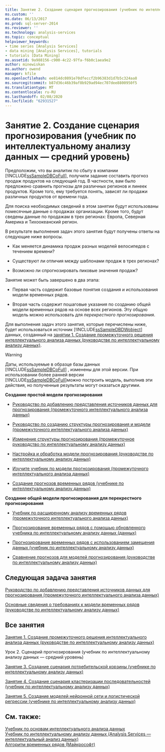 ```yaml
---
title: Занятие 2. Создание сценария прогнозирования (учебник по интеллектуальному анализу данных — средний уровень) | Документация Майкрософт
ms.custom: ''
ms.date: 06/13/2017
ms.prod: sql-server-2014
ms.reviewer: ''
ms.technology: analysis-services
ms.topic: conceptual
helpviewer_keywords:
- time series [Analysis Services]
- data mining [Analysis Services], tutorials
- tutorials [Data Mining]
ms.assetid: 9a988156-c900-4c22-97fa-f6b0c1aea9e2
author: minewiskan
ms.author: owend
manager: kfile
ms.openlocfilehash: ee814dc0891e70dfeccf2b96383d1d7b5c324aa8
ms.sourcegitcommit: b87d36c46b39af8b929ad94ec707dee8800950f5
ms.translationtype: MT
ms.contentlocale: ru-RU
ms.lasthandoff: 02/08/2020
ms.locfileid: "62931527"
---
```

# <a name="lesson-2-building-a-forecasting-scenario-intermediate-data-mining-tutorial"></a>Занятие 2. Создание сценария прогнозирования (учебник по интеллектуальному анализу данных — средний уровень)
  Предположим, что вы аналитик по сбыту в компании [!INCLUDE[ssSampleDBCoFull](../includes/sssampledbcofull-md.md)], получили задание составить прогноз продаж продуктов на следующий год. В частности, вам было предложено сравнить прогнозы для различных регионов и линеек продуктов. Кроме того, ему требуется понять, зависят ли продажи различных продуктов от времени года.  
  
 Для поиска необходимых сведений в этом занятии будут использованы помесячные данные о продажах организации. Кроме того, будут сведены данные по продажам в трех регионах: Европа, Северная Америка и Тихоокеанский регион.  
  
 В результате выполнения задач этого занятия будут получены ответы на следующие ниже вопросы.  
  
-   Как меняется динамика продаж разных моделей велосипедов с течением времени?  
  
-   Существуют ли отличия между шаблонами продаж в трех регионах?  
  
-   Возможно ли спрогнозировать пиковые значения продаж?  
  
 Занятие может быть завершено в два этапа:  
  
-   Первая часть содержит базовые понятия создания и использования модели временных рядов.  
  
-   Вторая часть содержит пошаговые указания по созданию общей модели временных рядов на основе всех регионов. Эту общую модель можно использовать для *перекрестного прогнозирования*.  
  
 Для выполнения задач этого занятия, которые перечислены ниже, будет использоваться источник [!INCLUDE[ssSampleDBDWobject](../includes/sssampledbdwobject-md.md)] данных, созданный на [занятии 1. Создание промежуточного решения интеллектуального анализа данных &#40;руководстве по интеллектуальному анализу данных&#41;](../../2014/tutorials/lesson-1-create-solution-intermediate-data-mining-tutorial.md).  
  
> [!WARNING]  
>  Даты, используемые в образце базы данных [!INCLUDE[ssSampleDBCoFull](../includes/sssampledbcofull-md.md)] , изменены для этой версии. При использовании более ранней версии [!INCLUDE[ssSampleDBCoFull](../includes/sssampledbcofull-md.md)]можно построить модель, выполнив эти действия, но полученные результаты могут оказаться другими.  
  
 **Создание простой модели прогнозирования**  
  
-   [Руководство по добавлению представления источников данных для прогнозирования &#40;промежуточного интеллектуального анализа данных&#41;](../../2014/tutorials/adding-a-data-source-view-for-forecasting-intermediate-data-mining-tutorial.md)  
  
-   [Руководство по созданию структуры прогнозирования и модели &#40;промежуточного интеллектуального анализа данных&#41;](../../2014/tutorials/creating-a-forecasting-structure-and-model-intermediate-data-mining-tutorial.md)  
  
-   [Изменение структуры прогнозирования &#40;промежуточное руководство по интеллектуальному анализу данных&#41;](../../2014/tutorials/modifying-the-forecasting-structure-intermediate-data-mining-tutorial.md)  
  
-   [Настройка и обработка модели прогнозирования &#40;руководстве по интеллектуальному анализу данных&#41;](../../2014/tutorials/customize-process-forecasting-model-intermediate-data-mining-tutorial.md)  
  
-   [Изучите учебник по модели прогнозирования &#40;промежуточного интеллектуального анализа данных&#41;](../../2014/tutorials/exploring-the-forecasting-model-intermediate-data-mining-tutorial.md)  
  
-   [Создание прогнозов временных рядов &#40;учебнике по интеллектуальному анализу данных&#41;](../../2014/tutorials/creating-time-series-predictions-intermediate-data-mining-tutorial.md)  
  
 **Создание общей модели прогнозирования для перекрестного прогнозирования**  
  
-   [Учебник по расширенному анализу временных рядов &#40;промежуточного интеллектуального анализа данных&#41;](../../2014/tutorials/advanced-time-series-predictions-intermediate-data-mining-tutorial.md)  
  
-   [Прогнозирование временных рядов с помощью обновленного учебника по интеллектуальному анализу данных &#40;данных&#41;](../../2014/tutorials/time-series-predictions-using-updated-data-intermediate-data-mining-tutorial.md)  
  
-   [Прогнозирование временных рядов с использованием замещения данных &#40;учебник по интеллектуальному анализу данных&#41;](../../2014/tutorials/time-series-predictions-replacement-data-intermediate-data-mining.md)  
  
-   [Сравнение прогнозов для моделей прогнозирования &#40;руководстве по интеллектуальному анализу данных&#41;](../../2014/tutorials/comparing-predictions-for-forecasting-models-intermediate-data-mining-tutorial.md)  
  
## <a name="next-task-in-lesson"></a>Следующая задача занятия  
 [Руководство по добавлению представления источников данных для прогнозирования &#40;промежуточного интеллектуального анализа данных&#41;](../../2014/tutorials/adding-a-data-source-view-for-forecasting-intermediate-data-mining-tutorial.md)  
  
 [Основные сведения о требованиях к модели временных рядов &#40;руководстве по интеллектуальному анализу данных&#41;](../../2014/tutorials/time-series-model-requirements-intermediate-data-mining-tutorial.md)  
  
## <a name="all-lessons"></a>Все занятия  
 [Занятие 1. Создание промежуточного решения интеллектуального анализа данных &#40;руководстве по интеллектуальному анализу данных&#41;](../../2014/tutorials/lesson-1-create-solution-intermediate-data-mining-tutorial.md)  
  
 Урок 2. Сценарий прогнозирования (учебник по интеллектуальному анализу данных — средний уровень)  
  
 [Занятие 3. Создание сценария потребительской корзины &#40;учебнике по интеллектуальному анализу данных&#41;](../../2014/tutorials/lesson-3-building-a-market-basket-scenario-intermediate-data-mining-tutorial.md)  
  
 [Занятие 4. Создание сценария кластеризации последовательностей &#40;учебник по интеллектуальному анализу данных&#41;](../../2014/tutorials/lesson-4-build-sequence-clustering-scenario-intermediate-data-mining.md)  
  
 [Занятие 5. Создание моделей нейронной сети и логистической регрессии &#40;учебнике по интеллектуальному анализу данных&#41;](../../2014/tutorials/lesson-5-build-models-intermediate-data-mining-tutorial.md)  
  
## <a name="see-also"></a>См. также:  
 [Учебник по основам интеллектуального анализа данных](../../2014/tutorials/basic-data-mining-tutorial.md)   
 [Учебник по интеллектуальному анализу данных &#40;Analysis Services — интеллектуальный анализ данных&#41;](../../2014/tutorials/intermediate-data-mining-tutorial-analysis-services-data-mining.md)   
 [Алгоритм временных рядов (Майкрософт)](../../2014/analysis-services/data-mining/microsoft-time-series-algorithm.md)  
  
  
